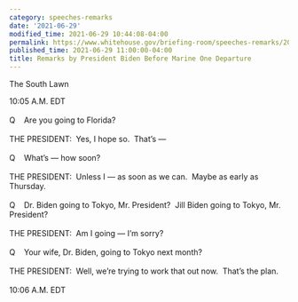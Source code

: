 ```yaml
---
category: speeches-remarks
date: '2021-06-29'
modified_time: 2021-06-29 10:44:08-04:00
permalink: https://www.whitehouse.gov/briefing-room/speeches-remarks/2021/06/29/remarks-by-president-biden-before-marine-one-departure-3/
published_time: 2021-06-29 11:00:00-04:00
title: Remarks by President Biden Before Marine One Departure
---
```

 
The South Lawn

10:05 A.M. EDT      
   
Q    Are you going to Florida?   
   
THE PRESIDENT:  Yes, I hope so.  That’s —  
   
Q    What’s — how soon?  
   
THE PRESIDENT:  Unless I — as soon as we can.  Maybe as early as
Thursday.   
   
Q    Dr. Biden going to Tokyo, Mr. President?  Jill Biden going to
Tokyo, Mr. President?    
   
THE PRESIDENT:  Am I going — I’m sorry?  
   
Q    Your wife, Dr. Biden, going to Tokyo next month?  
   
THE PRESIDENT:  Well, we’re trying to work that out now.  That’s the
plan.   
   
10:06 A.M. EDT
